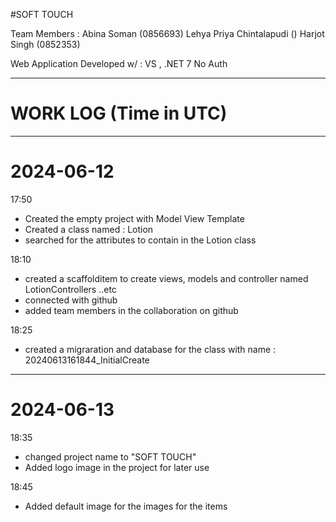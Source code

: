 #SOFT TOUCH

Team Members :
Abina Soman (0856693)
Lehya Priya Chintalapudi ()
Harjot Singh (0852353)

Web Application
Developed w/ : VS , .NET 7
No Auth

--------------------------------------------------------------------------------------
# WORK LOG (Time in UTC) 

--------------------------------------------------------------------------------------

# 2024-06-12

17:50
- Created the empty project with Model View Template
- Created a class named  : Lotion
- searched for the attributes to contain in the Lotion class

18:10
- created a scaffolditem to create views, models and controller named LotionControllers ..etc
- connected with github
- added team members in the collaboration on github

18:25 
- created a migraration and database for the class with name : 
20240613161844_InitialCreate


--------------------------------------------------------------------------------------

# 2024-06-13
18:35
- changed project name to "SOFT TOUCH"
- Added logo image in the project for later use

18:45
- Added default image for the images for the items







